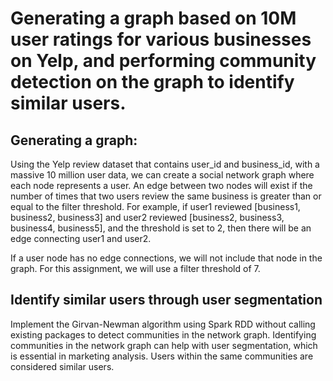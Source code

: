 # Generating a graph based on 10M user ratings for various businesses on Yelp, and performing community detection on the graph to identify similar users.

## Generating a graph:

Using the Yelp review dataset that contains user_id and business_id, with a massive 10 million user data, we can create a social network graph where each node represents a user. An edge between two nodes will exist if the number of times that two users review the same business is greater than or equal to the filter threshold. For example, if user1 reviewed [business1, business2, business3] and user2 reviewed [business2, business3, business4, business5], and the threshold is set to 2, then there will be an edge connecting user1 and user2.

If a user node has no edge connections, we will not include that node in the graph. For this assignment, we will use a filter threshold of 7.

## Identify similar users through user segmentation

Implement the Girvan-Newman algorithm using Spark RDD without calling existing packages to detect communities in the network graph. Identifying communities in the network graph can help with user segmentation, which is essential in marketing analysis. Users within the same communities are considered similar users.
